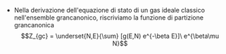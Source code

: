- Nella derivazione dell'equazione di stato di un gas ideale classico nell'ensemble grancanonico, riscriviamo la funzione di partizione grancanonica
  $$Z_{gc} = \underset{N,E}{\sum} [g(E,N) e^{-\beta E}]\ e^{\beta\mu N}$$
